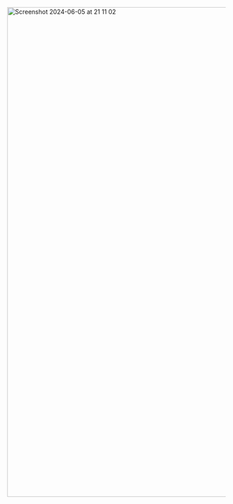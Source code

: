 
<img width="1127" alt="Screenshot 2024-06-05 at 21 11 02" src="https://github.com/sofiiaTriasko/zalik_pyhon/assets/93792500/f9bad950-98f5-4dd9-9f60-7c7abebb091c">
